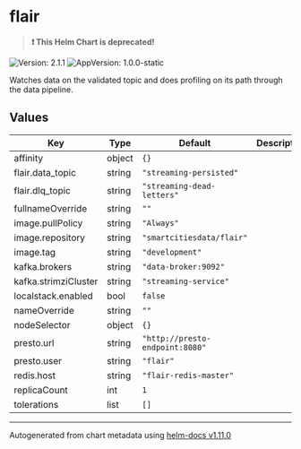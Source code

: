 # flair

> **:exclamation: This Helm Chart is deprecated!**

![Version: 2.1.1](https://img.shields.io/badge/Version-2.1.1-informational?style=flat-square) ![AppVersion: 1.0.0-static](https://img.shields.io/badge/AppVersion-1.0.0--static-informational?style=flat-square)

Watches data on the validated topic and does profiling on its path through the data pipeline.

## Values

| Key | Type | Default | Description |
|-----|------|---------|-------------|
| affinity | object | `{}` |  |
| flair.data_topic | string | `"streaming-persisted"` |  |
| flair.dlq_topic | string | `"streaming-dead-letters"` |  |
| fullnameOverride | string | `""` |  |
| image.pullPolicy | string | `"Always"` |  |
| image.repository | string | `"smartcitiesdata/flair"` |  |
| image.tag | string | `"development"` |  |
| kafka.brokers | string | `"data-broker:9092"` |  |
| kafka.strimziCluster | string | `"streaming-service"` |  |
| localstack.enabled | bool | `false` |  |
| nameOverride | string | `""` |  |
| nodeSelector | object | `{}` |  |
| presto.url | string | `"http://presto-endpoint:8080"` |  |
| presto.user | string | `"flair"` |  |
| redis.host | string | `"flair-redis-master"` |  |
| replicaCount | int | `1` |  |
| tolerations | list | `[]` |  |

----------------------------------------------
Autogenerated from chart metadata using [helm-docs v1.11.0](https://github.com/norwoodj/helm-docs/releases/v1.11.0)

